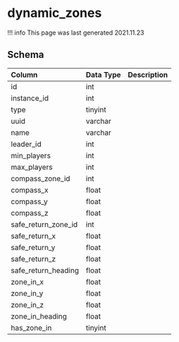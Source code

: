 # dynamic_zones

!!! info
	This page was last generated 2021.11.23

## Schema
| Column | Data Type | Description |
| :--- | :--- | :--- |
| id | int |  |
| instance_id | int |  |
| type | tinyint |  |
| uuid | varchar |  |
| name | varchar |  |
| leader_id | int |  |
| min_players | int |  |
| max_players | int |  |
| compass_zone_id | int |  |
| compass_x | float |  |
| compass_y | float |  |
| compass_z | float |  |
| safe_return_zone_id | int |  |
| safe_return_x | float |  |
| safe_return_y | float |  |
| safe_return_z | float |  |
| safe_return_heading | float |  |
| zone_in_x | float |  |
| zone_in_y | float |  |
| zone_in_z | float |  |
| zone_in_heading | float |  |
| has_zone_in | tinyint |  |

